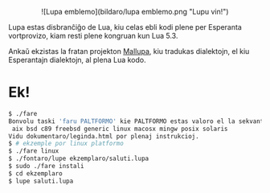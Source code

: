 <p style="text-align:center">
![Lupa emblemo](bildaro/lupa emblemo.png "Lupu vin!")
</p>

Lupa estas disbranĉiĝo de Lua, kiu celas ebli kodi plene per Esperanta
vortprovizo, kiam resti plene kongruan kun Lua 5.3.

Ankaŭ ekzistas la fratan projekton [Mallupa](https://github.com/psychoslave/mallupa), kiu tradukas dialektojn, el kiu
Esperantajn dialektojn, al plena Lua kodo.

# Ek!
```bash
$ ./fare
Bonvolu taski 'faru PALTFORMO' kie PALTFORMO estas valoro el la sekvantaj:
 aix bsd c89 freebsd generic linux macosx mingw posix solaris
Vidu dokumentaro/leginda.html por plenaj instrukcioj.
$ # ekzemple por linux platformo
$ ./fare linux 
$ ./fontaro/lupe ekzemplaro/saluti.lupa
$ sudo ./fare instali
$ cd ekzemplaro
$ lupe saluti.lupa
```

